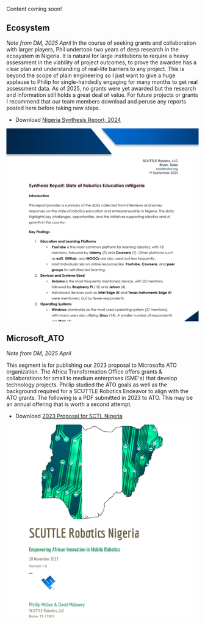 Content coming soon!

## Ecosystem

_Note from DM, 2025 April_
In the course of seeking grants and collaboration with larger players, Phil undertook two years of deep research in the ecosystem in Nigeria.  It is natural for large institutions to require a heavy assessment in the viability of project outcomes, to prove the awardee has a clear plan and understanding of real-life barriers to any project.  This is beyond the scope of plain engineering so I just want to give a huge applause to Philip for single-handedly engaging for many months to get real assessment data.  As of 2025, no grants were yet awarded but the research and information still holds a great deal of value.  For future projects or grants I recommend that our team members download and peruse any reports posted here before taking new steps.

* Download [Nigeria Synthesis Report, 2024](insertLinkHereForReport)

![preview image for synth report](img/img_synthReport.jpg)

## Microsoft_ATO

_Note from DM, 2025 April_

This segment is for publishing our 2023 proposal to Microsofts ATO organization.  The Africa Transformation Office offers grants & collaborations for small to medium enterprises (SME's) that develop technology projects.  Phillip studied the ATO goals as well as the background required for a SCUTTLE Robotics Endeavor to align with the ATO grants.   The following is a PDF submitted in 2023 to ATO.  This may be an annual offering that is worth a second attempt.

* Download [2023 Proposal for SCTL Nigeria](https://github.com/scuttlerobot/nigeria/blob/06f4cc12aa1bdf2a74f6e29c409650c3156dba89/docs/2023_proposal_ATO.pdf)

![preview image for ATO proposal](img/img_microsoftProposal.jpg)
